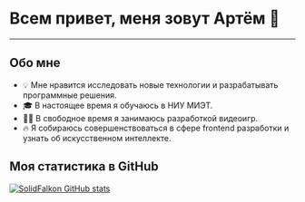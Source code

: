 # Всем привет, меня зовут Артём 👋

------

## Обо мне

* 💡 Мне нравится исследовать новые технологии и разрабатывать программные решения.
* 🎓 В настоящее время я обучаюсь в НИУ МИЭТ.
* ✍🏻 В свободное время я занимаюсь разработкой видеоигр.
* 🔥 Я собираюсь совершенствоваться в сфере frontend разработки и узнать об искусственном интеллекте.

## Моя статистика в GitHub

[![SolidFalkon GitHub stats](https://github-readme-stats.vercel.app/api?username=solidfalkon)](https://github.com/anuraghazra/github-readme-stats)

<!--
**SolidFalkon/SolidFalkon** is a ✨ _special_ ✨ repository because its `README.md` (this file) appears on your GitHub profile.

Here are some ideas to get you started:

- 🔭 I’m currently working on ...
- 🌱 I’m currently learning ...
- 👯 I’m looking to collaborate on ...
- 🤔 I’m looking for help with ...
- 💬 Ask me about ...
- 📫 How to reach me: ...
- 😄 Pronouns: ...
- ⚡ Fun fact: ...
-->
